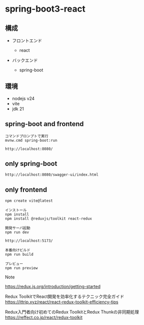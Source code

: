 # spring-boot3-react

## 構成

- フロントエンド
    - react

- バックエンド
    - spring-boot

## 環境

- nodejs v24
- vite
- jdk 21

## spring-boot and frontend

```
コマンドプロンプトで実行
mvnw.cmd spring-boot:run

http://localhost:8080/
```

## only spring-boot

```
http://localhost:8080/swagger-ui/index.html
```


## only frontend
```
npm create vite@latest
```

```
インストール
npm install
npm install @reduxjs/toolkit react-redux

開発サーバ起動
npm run dev

http://localhost:5173/
```

```
本番向けビルド
npm run build

プレビュー
npm run preview
```

> [!NOTE]  
> 
> https://redux.js.org/introduction/getting-started  
> 
> Redux ToolkitでReact開発を効率化するテクニック完全ガイド  
> https://ittrip.xyz/react/react-redux-toolkit-efficiency-tips  
> 
> Redux入門者向け初めてのRedux ToolkitとRedux Thunkの非同期処理  
> https://reffect.co.jp/react/redux-toolkit  